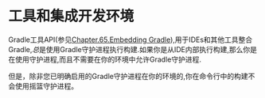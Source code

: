 # 工具和集成开发环境

Gradle工具API(参见[Chapter.65.Embedding Gradle](https://docs.gradle.org/current/userguide/embedding.html)),用于IDEs和其他工具整合Gradle,*总*是使用Gradle守护进程执行构建.如果你是从IDE内部执行构建,那么你是在使用守护进程,而且不需要在你的环境中允许Gradle守护进程.

但是，除非您已明确启用的Gradle守护进程在你的环境的,你在命令行中的构建不会使用摇篮守护进程。
